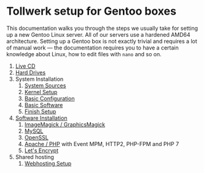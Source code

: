 # Tollwerk setup for Gentoo boxes

This documentation walks you through the steps we usually take for setting up a new Gentoo Linux server. All of our servers use a hardened AMD64 architecture. Setting up a Gentoo box is not exactly trivial and requires a lot of manual work — the documentation requires you to have a certain knowledge about Linux, how to edit files with `nano` and so on.

1. [Live CD](Docs/01_Live-CD.md)
2. [Hard Drives](Docs/02_Hard-Drives.md)
3. System Installation
    1. [System Sources](Docs/03_Installation/01_System-Sources.md)
    2. [Kernel Setup](Docs/03_Installation/02_Kernel.md)
    3. [Basic Configuration](Docs/03_Installation/03_Basic-Configuration.md)
    4. [Basic Software](Docs/03_Installation/04_Basic-Software.md)
    5. [Finish Setup](Docs/03_Installation/05_Finish-Setup.md)
4. [Software Installation](Docs/04_Software/01_Overview.md)
    1. [ImageMagick / GraphicsMagick](Docs/04_Software/02_ImageMagick-GraphicsMagick.md)
    2. [MySQL](Docs/04_Software/03_MySQL.md)
    3. [OpenSSL](Docs/04_Software/04_OpenSSL.md)
    4. [Apache / PHP](Docs/04_Software/05_Apache-PHP.md) with Event MPM, HTTP2, PHP-FPM and PHP 7
    5. [Let's Encrypt](Docs/04_Software/06_Letsencrypt.md)
5. Shared hosting
    1. [Webhosting Setup](Docs/05_Shared_Hosting/01_Webhosting.md)